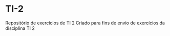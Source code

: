 # TI-2
Repositório de exercícios de TI 2
Criado para fins de envio de exercícios da disciplina TI 2

